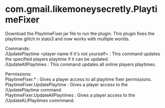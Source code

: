 # com.gmail.likemoneysecretly.PlaytimeFixer        
Download the PlaytimeFixer.jar file to run the plugin. This plugin fixes the playtime glitch in stats3 and now works with multiple worlds.            
                               
Commands:                            
/UpdatePlaytime <player name if it's not yourself> : This command updates the specified players playtime if it can be updated.                    
/UpdateAllPlaytimes : This command updates all online players playtimes.
                                   
Permissions:                                                                                
PlaytimeFixer.* : Gives a player access to all playtime fixer permissions.                            
PlaytimeFixer.UpdatePlaytime : Gives a player access to the /UpdatePlaytime command.                                                      
PlaytimeFixer.UpdateAllPlaytimes : Gives a player access to the /UpdateALlPlaytimes commmand.                                       
